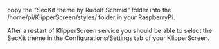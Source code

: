 copy the "SecKit theme by Rudolf Schmid" folder into the /home/pi/KlipperScreen/styles/ folder in your RaspberryPi.

After a restart of KlipperScreen service you should be able to select the SecKit theme in the Configurations/Settings tab of your KlipperScreen.